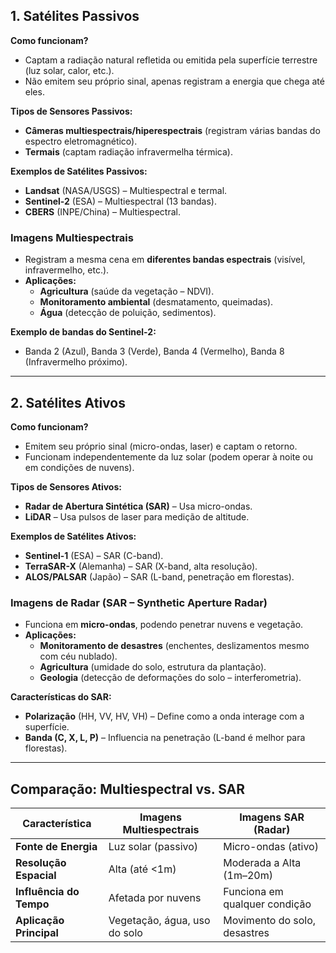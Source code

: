 ## 1. Satélites Passivos  
**Como funcionam?**  
- Captam a radiação natural refletida ou emitida pela superfície terrestre (luz solar, calor, etc.).  
- Não emitem seu próprio sinal, apenas registram a energia que chega até eles.  

**Tipos de Sensores Passivos:**  
- **Câmeras multiespectrais/hiperespectrais** (registram várias bandas do espectro eletromagnético).  
- **Termais** (captam radiação infravermelha térmica).  

**Exemplos de Satélites Passivos:**  
- **Landsat** (NASA/USGS) – Multiespectral e termal.  
- **Sentinel-2** (ESA) – Multiespectral (13 bandas).  
- **CBERS** (INPE/China) – Multiespectral.  

### **Imagens Multiespectrais**  
- Registram a mesma cena em **diferentes bandas espectrais** (visível, infravermelho, etc.).  
- **Aplicações:**  
  - **Agricultura** (saúde da vegetação – NDVI).  
  - **Monitoramento ambiental** (desmatamento, queimadas).  
  - **Água** (detecção de poluição, sedimentos).  

**Exemplo de bandas do Sentinel-2:**  
- Banda 2 (Azul), Banda 3 (Verde), Banda 4 (Vermelho), Banda 8 (Infravermelho próximo).  

---

## **2. Satélites Ativos**  
**Como funcionam?**  
- Emitem seu próprio sinal (micro-ondas, laser) e captam o retorno.  
- Funcionam independentemente da luz solar (podem operar à noite ou em condições de nuvens).  

**Tipos de Sensores Ativos:**  
- **Radar de Abertura Sintética (SAR)** – Usa micro-ondas.  
- **LiDAR** – Usa pulsos de laser para medição de altitude.  

**Exemplos de Satélites Ativos:**  
- **Sentinel-1** (ESA) – SAR (C-band).  
- **TerraSAR-X** (Alemanha) – SAR (X-band, alta resolução).  
- **ALOS/PALSAR** (Japão) – SAR (L-band, penetração em florestas).  

### **Imagens de Radar (SAR – Synthetic Aperture Radar)**  
- Funciona em **micro-ondas**, podendo penetrar nuvens e vegetação.  
- **Aplicações:**  
  - **Monitoramento de desastres** (enchentes, deslizamentos mesmo com céu nublado).  
  - **Agricultura** (umidade do solo, estrutura da plantação).  
  - **Geologia** (detecção de deformações do solo – interferometria).  

**Características do SAR:**  
- **Polarização** (HH, VV, HV, VH) – Define como a onda interage com a superfície.  
- **Banda (C, X, L, P)** – Influencia na penetração (L-band é melhor para florestas).  

---

## **Comparação: Multiespectral vs. SAR**  
| **Característica**       | **Imagens Multiespectrais** | **Imagens SAR (Radar)** |  
|--------------------------|----------------------------|------------------------|  
| **Fonte de Energia**     | Luz solar (passivo)        | Micro-ondas (ativo)    |  
| **Resolução Espacial**   | Alta (até <1m)             | Moderada a Alta (1m–20m)|  
| **Influência do Tempo**  | Afetada por nuvens         | Funciona em qualquer condição |  
| **Aplicação Principal**  | Vegetação, água, uso do solo | Movimento do solo, desastres |  

